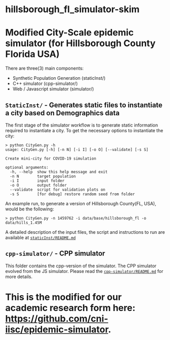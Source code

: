 # hillsborough_fl_simulator-skim

# Modified City-Scale epidemic simulator (for Hillsborough County Florida USA)

There are three(3) main components:
* Synthetic Population Generation (staticInst/)
* C++ simulator (cpp-simulator/)
* Web / Javascript simulator (simulator/)

## `StaticInst/` - Generates static files to instantiate a city based on Demographics data
The first stage of the simulator workflow is to generate static information required to instantiate a city.  To get the necessary options to instantiate the city:

```
> python CityGen.py -h
usage: CityGen.py [-h] [-n N] [-i I] [-o O] [--validate] [-s S]

Create mini-city for COVID-19 simulation

optional arguments:
  -h, --help  show this help message and exit
  -n N        target population
  -i I        input folder
  -o O        output folder
  --validate  script for validation plots on
  -s S        [for debug] restore random seed from folder
```

An example run, to generate a version of Hillsborough County(FL, USA), would be the following:
```
> python CityGen.py -n 1459762 -i data/base/hillsborough_fl -o data/hills_1.45M
```

A detailed description of the input files, the script and instructions to run are available at [`staticInst/README.md`](staticInst/README.md)


## `cpp-simulator/` - CPP simulator
This folder contains the cpp-version of the simulator. The CPP simulator evolved from the JS simulator. 
Please read the  [`cpp-simulator/README.md`](cpp-simulator/README.md) for more details.

# This is the modified for our academic research form here: https://github.com/cni-iisc/epidemic-simulator.
